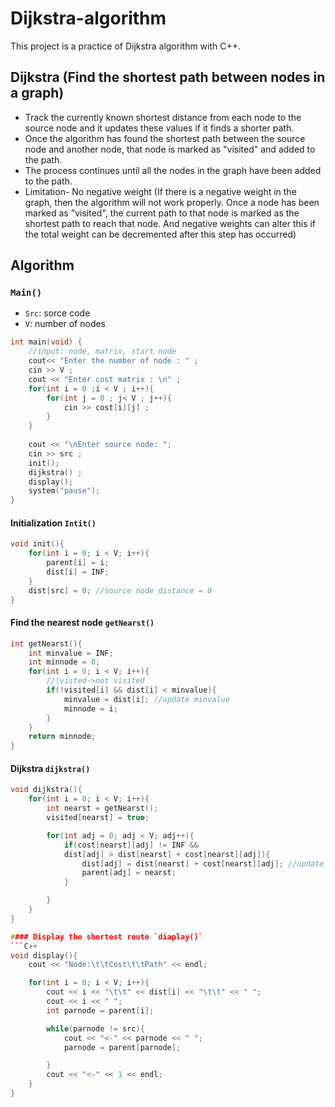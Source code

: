 # Dijkstra-algorithm
This project is a practice of Dijkstra algorithm with C++.

## Dijkstra (Find the shortest path between nodes in a graph)
  * Track the currently known shortest distance from each node to the source node and it updates these values if it finds a shorter path.
  * Once the algorithm has found the shortest path between the source node and another node, that node is marked as "visited" and added to the path.
  * The process continues until all the nodes in the graph have been added to the path. 
  * Limitation- No negative weight (If there is a negative weight in the graph, then the algorithm will not work properly. Once a node has been marked as "visited", the current path to that node is marked as the shortest path to reach that node. And negative weights can alter this if the total weight can be decremented after this step has occurred)
  
## Algorithm
### `Main()`
  * `Src`: sorce code
  * `V`: number of nodes
```C++
int main(void) { 
    //input: node, matrix, start node
    cout<< "Enter the number of node : " ; 
    cin >> V ; 
    cout << "Enter cost matrix : \n" ; 
    for(int i = 0 ;i < V ; i++){
        for(int j = 0 ; j< V ; j++){
            cin >> cost[i][j] ; 
        }
    }
 
    cout << "\nEnter source node: ";
    cin >> src ;
    init();
    dijkstra() ; 
    display();
    system("pause");
}
```

#### Initialization `Intit()`
```C++
void init(){
    for(int i = 0; i < V; i++){
        parent[i] = i;
        dist[i] = INF;
    }
    dist[src] = 0; //source node distance = 0
}
```
#### Find the nearest node `getNearst()`
```C++
int getNearst(){
    int minvalue = INF;
    int minnode = 0;
    for(int i = 0; i < V; i++){
        //!visted->not visited
        if(!visited[i] && dist[i] < minvalue){
            minvalue = dist[i]; //update minvalue
            minnode = i;
        }  
    }
    return minnode;
}
```

#### Dijkstra `dijkstra()`
```C++
void dijkstra(){
    for(int i = 0; i < V; i++){
        int nearst = getNearst();
        visited[nearst] = true;

        for(int adj = 0; adj < V; adj++){
            if(cost[nearst][adj] != INF && 
            dist[adj] > dist[nearst] + cost[nearst][adj]){
                dist[adj] = dist[nearst] + cost[nearst][adj]; //update dist[adj]
                parent[adj] = nearst;
            }

        }
    }
}

#### Display the shortest route `diaplay()`
```C++
void display(){
    cout << "Node:\t\tCost\t\tPath" << endl;

    for(int i = 0; i < V; i++){
        cout << i << "\t\t" << dist[i] << "\t\t" << " ";
        cout << i << " ";
        int parnode = parent[i];

        while(parnode != src){
            cout << "<-" << parnode << " ";
            parnode = parent[parnode];

        }
        cout << "<-" << 1 << endl;
    }
}
```
